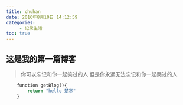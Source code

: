```yaml
---
title: chuhan 
date: 2016年8月10日 14:12:59  
categories: 
     - 记录生活   
toc: true  
---
```


## 这是我的第一篇博客

> 你可以忘记和你一起笑过的人
>    但是你永远无法忘记和你一起哭过的人

``` python
    function getBlog(){
        return "hello 楚寒"
    }
```